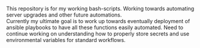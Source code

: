 This repository is for my working bash-scripts.  Working towards automating server upgrades and other future automations.  
Currently my ultimate goal is to work up towards eventually deployment of ansible playbooks to have all these functions easily automated.
Need to continue working on understanding how to properly store secrets and use environmental variables for standard workflows.
